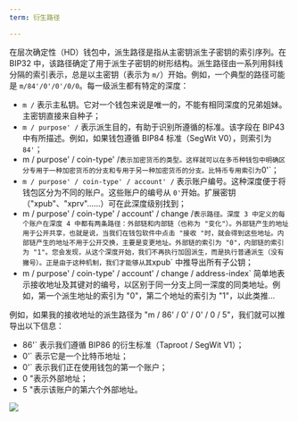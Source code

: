 ```yaml
---
term: 衍生路径

---
```

在层次确定性（HD）钱包中，派生路径是指从主密钥派生子密钥的索引序列。在 BIP32 中，该路径确定了用于派生子密钥的树形结构。派生路径由一系列用斜线分隔的索引表示，总是以主密钥（表示为 `m/`）开始。例如，一个典型的路径可能是 `m/84'/0'/0'/0/0`。每一级派生都有特定的深度：


- `m /` 表示主私钥。它对一个钱包来说是唯一的，不能有相同深度的兄弟姐妹。主密钥直接来自种子；
- `m / purpose' /` 表示派生目的，有助于识别所遵循的标准。该字段在 BIP43 中有所描述。例如，如果钱包遵循 BIP84 标准（SegWit V0），则索引为 `84'`；
- m / purpose' / coin-type' /` 表示加密货币的类型。这样就可以在多币种钱包中明确区分专用于一种加密货币的分支和专用于另一种加密货币的分支。比特币专用索引为 `0'`；
- `m / purpose' / coin-type' / account' /` 表示账户编号。这种深度便于将钱包区分为不同的账户。这些账户的编号从 `0'`开始。扩展密钥（"xpub"、"xprv"......）可在此深度级别找到；
- m / purpose' / coin-type' / account' / change /` 表示路径。深度 3 中定义的每个账户在深度 4 中都有两条路径：外部链和内部链（也称为 "变化"）。外部链产生的地址用于公开共享，也就是说，当我们在钱包软件中点击 "接收 "时，就会得到这些地址。内部链产生的地址不用于公开交换，主要是变更地址。外部链的索引为 "0"，内部链的索引为 "1"。您会发现，从这个深度开始，我们不再执行加固派生，而是执行普通派生（没有撇号）。正是由于这种机制，我们才能够从其 `xpub` 中推导出所有子公钥；
- m / purpose' / coin-type' / account' / change / address-index` 简单地表示接收地址及其键对的编号，以区别于同一分支上同一深度的同类地址。例如，第一个派生地址的索引为 "0"，第二个地址的索引为 "1"，以此类推...

例如，如果我的接收地址的派生路径为 "m / 86' / 0' / 0' / 0 / 5"，我们就可以推导出以下信息：


- 86'` 表示我们遵循 BIP86 的衍生标准（Taproot / SegWit V1）；
- 0'` 表示它是一个比特币地址；
- 0'` 表示我们正在使用钱包的第一个账户；
- 0 "表示外部地址；
- 5 "表示该账户的第六个外部地址。

![](../../dictionnaire/assets/18.webp)